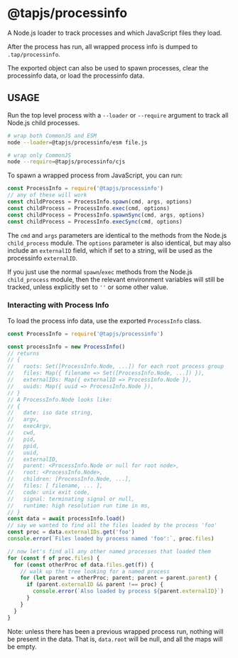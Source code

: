 # @tapjs/processinfo

A Node.js loader to track processes and which JavaScript files they load.

After the process has run, all wrapped process info is dumped to
`.tap/processinfo`.

The exported object can also be used to spawn processes, clear the
processinfo data, or load the processinfo data.

## USAGE

Run the top level process with a `--loader` or `--require` argument to
track all Node.js child processes.

```sh
# wrap both CommonJS and ESM
node --loader=@tapjs/processinfo/esm file.js

# wrap only CommonJS
node --require=@tapjs/processinfo/cjs
```

To spawn a wrapped process from JavaScript, you can run:

```js
const ProcessInfo = require('@tapjs/processinfo')
// any of these will work
const childProcess = ProcessInfo.spawn(cmd, args, options)
const childProcess = ProcessInfo.exec(cmd, options)
const childProcess = ProcessInfo.spawnSync(cmd, args, options)
const childProcess = ProcessInfo.execSync(cmd, options)
```

The `cmd` and `args` parameters are identical to the methods from the
Node.js `child_process` module.  The `options` parameter is also identical,
but may also include an `externalID` field, which if set to a string, will
be used as the processinfo `externalID`.

If you just use the normal `spawn`/`exec` methods from the Node.js
`child_process` module, then the relevant environment variables will still
be tracked, unless explicitly set to `''` or some other value.

### Interacting with Process Info

To load the process info data, use the exported `ProcessInfo` class.

```js
const ProcessInfo = require('@tapjs/processinfo')

const processInfo = new ProcessInfo()
// returns
// {
//   roots: Set([ProcessInfo.Node, ...]) for each root process group
//   files: Map({ filename => Set([ProcessInfo.Node, ...]) }),
//   externalIDs: Map({ externalID => ProcessInfo.Node }),
//   uuids: Map({ uuid => ProcessInfo.Node }),
// }
// A ProcessInfo.Node looks like:
// {
//   date: iso date string,
//   argv,
//   execArgv,
//   cwd,
//   pid,
//   ppid,
//   uuid,
//   externalID,
//   parent: <ProcessInfo.Node or null for root node>,
//   root: <ProcessInfo.Node>,
//   children: [ProcessInfo.Node, ...],
//   files: [ filename, ... ],
//   code: unix exit code,
//   signal: terminating signal or null,
//   runtime: high resolution run time in ms,
// }
const data = await processInfo.load()
// say we wanted to find all the files loaded by the process 'foo'
const proc = data.externalIDs.get('foo')
console.error(`Files loaded by process named 'foo':`, proc.files)

// now let's find all any other named processes that loaded them
for (const f of proc.files) {
  for (const otherProc of data.files.get(f)) {
    // walk up the tree looking for a named process
    for (let parent = otherProc; parent; parent = parent.parent) {
      if (parent.externalID && parent !== proc) {
        console.error(`Also loaded by process ${parent.externalID}`)
      }
    }
  }
}
```

Note: unless there has been a previous wrapped process run, nothing will be
present in the data.  That is, `data.root` will be null, and all the maps
will be empty.
